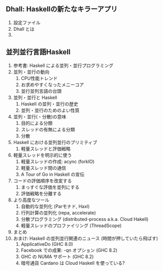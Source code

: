 ## Dhall: Haskellの新たなキラーアプリ

1. 設定ファイル
1. Dhall とは
1. 

## 並列並行言語Haskell

1. 参考書: Haskell による並列・並行プログラミング
1. 並列・並行の動向
    1. CPU性能トレンド
    1. お求めやすくなったメニーコア
    1. 並行並列言語の台頭
1. 並列・並行と Haskell
    1. Haskell の並列・並行の歴史
    1. 並列・並行のためのよい性質
1. 並列・並行(・分散)の意味
    1. 目的による分類
    1. スレッドの有無による分類
    1. 分散
1. Haskell における並列並行のプリミティブ
    1. 軽量スレッドと評価戦略
1. 軽量スレッドを明示的に使う
    1. 軽量スレッドの作成: acync (forkIO)
    1. 軽量スレッド間の通信
    1. A Tour of Go in Haskell の宣伝
1. コードの評価順序を改変する
    1. まっすぐな評価を並列にする
    1. 評価戦略を分離する
1. より高度なツール
    1. 自動的な並列化 (Parモナド, Haxl)
    1. 行列計算の並列化 (repa, accelerate)
    1. 分散プログラミング (distributed-process a.k.a. Cloud Hakell)
    1. 軽量スレッドのプロファイリング (ThreadScope)
1. まとめ
1. おまけ: Haskell の並列並行関連のニュース (時間が押していたら飛ばす)
    1. ApplicativeDo (GHC 8.0)
    1. Facebook での成果: -qn オプション (GHC 8.2)
    1. GHC の NUMA サポート (GHC 8.2)
    1. 暗号通貨 Cardano は Cloud Haskell を使っている?
